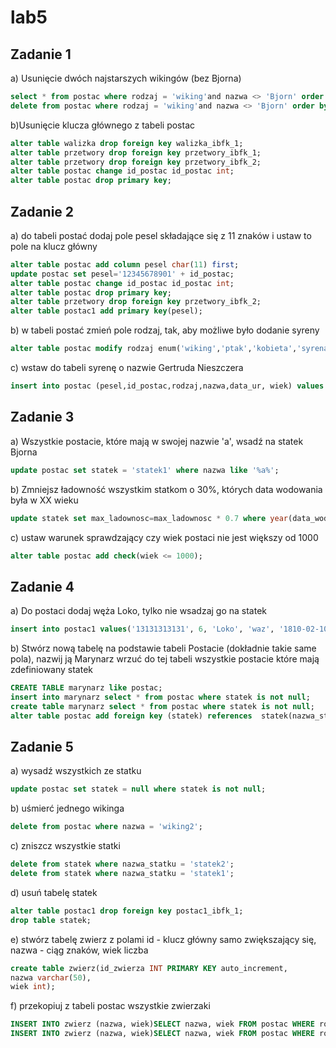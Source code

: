# lab5
## Zadanie 1
a)  Usunięcie dwóch najstarszych wikingów (bez Bjorna)
```sql
select * from postac where rodzaj = 'wiking'and nazwa <> 'Bjorn' order by wiek desc limit 2;
delete from postac where rodzaj = 'wiking'and nazwa <> 'Bjorn' order by wiek desc limit 2;
```
b)Usunięcie klucza głównego z tabeli postac
```sql
alter table walizka drop foreign key walizka_ibfk_1;
alter table przetwory drop foreign key przetwory_ibfk_1;
alter table przetwory drop foreign key przetwory_ibfk_2;
alter table postac change id_postac id_postac int;
alter table postac drop primary key;
```
## Zadanie 2
a) do tabeli postać dodaj pole pesel składające się z 11 znaków i ustaw to pole na klucz główny 
```sql
alter table postac add column pesel char(11) first;
update postac set pesel='12345678901' + id_postac;
alter table postac change id_postac id_postac int;
alter table postac drop primary key;
alter table przetwory drop foreign key przetwory_ibfk_2;
alter table postac1 add primary key(pesel);
```
b) w tabeli postać zmień pole rodzaj, tak, aby możliwe było dodanie syreny 
```sql
alter table postac modify rodzaj enum('wiking','ptak','kobieta','syrena', 'waz');
```
c) wstaw do tabeli syrenę o nazwie Gertruda Nieszczera 
```sql
insert into postac (pesel,id_postac,rodzaj,nazwa,data_ur, wiek) values ('12121212121',10,'syrena', 'Gretuda nieszczera', '1900-01-01', 123);
```
## Zadanie 3
a) Wszystkie postacie, które mają w swojej nazwie 'a', wsadź na statek Bjorna 
```sql
update postac set statek = 'statek1' where nazwa like '%a%';
```
b) Zmniejsz ładowność wszystkim statkom o 30%, których data wodowania była w XX wieku 
```sql
update statek set max_ladownosc=max_ladownosc * 0.7 where year(data_wodowania) between  1901 and 2000;
```
c) ustaw warunek sprawdzający czy wiek postaci nie jest większy od 1000 
```sql
alter table postac add check(wiek <= 1000);
```
## Zadanie 4
a) Do postaci dodaj węża Loko, tylko nie wsadzaj go na statek 
```sql
insert into postac1 values('13131313131', 6, 'Loko', 'waz', '1810-02-10', 213, null, null);
```
b) Stwórz nową tabelę na podstawie tabeli Postacie (dokładnie takie same pola), nazwij ją Marynarz wrzuć do tej tabeli wszystkie postacie które mają zdefiniowany statek 
```sql
CREATE TABLE marynarz like postac;
insert into marynarz select * from postac where statek is not null;
create table marynarz select * from postac where statek is not null;
alter table postac add foreign key (statek) references  statek(nazwa_statku);
```
## Zadanie 5
a) wysadź wszystkich ze statku 
```sql
update postac set statek = null where statek is not null;
```
b) uśmierć jednego wikinga 
```sql
delete from postac where nazwa = 'wiking2';
```
c) zniszcz wszystkie statki 
```sql
delete from statek where nazwa_statku = 'statek2';
delete from statek where nazwa_statku = 'statek1';
```
d) usuń tabelę statek 
```sql
alter table postac1 drop foreign key postac1_ibfk_1;
drop table statek;
```
e) stwórz tabelę zwierz z polami id - klucz główny samo zwiększający się, nazwa - ciąg znaków, wiek liczba
```sql
create table zwierz(id_zwierza INT PRIMARY KEY auto_increment,
nazwa varchar(50),
wiek int);
```
f) przekopiuj z tabeli postac wszystkie zwierzaki 
```sql
INSERT INTO zwierz (nazwa, wiek)SELECT nazwa, wiek FROM postac WHERE rodzaj = 'waz';
INSERT INTO zwierz (nazwa, wiek)SELECT nazwa, wiek FROM postac WHERE rodzaj = 'ptak';

